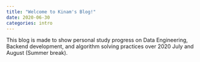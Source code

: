 ```yaml
---
title: "Welcome to Kinam's Blog!"
date: 2020-06-30
categories: intro
---
```


This blog is made to show personal study progress on Data Engineering, Backend development, and algorithm solving practices over 2020 July and August (Summer break).

